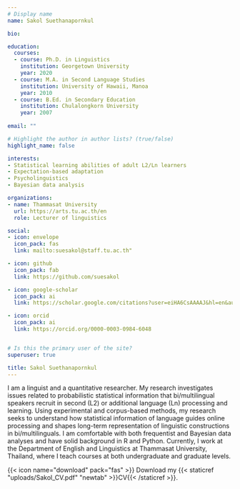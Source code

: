 ```yaml
---
# Display name
name: Sakol Suethanapornkul

bio: 

education:
  courses:
  - course: Ph.D. in Linguistics
    institution: Georgetown University
    year: 2020
  - course: M.A. in Second Language Studies
    institution: University of Hawaii, Manoa
    year: 2010
  - course: B.Ed. in Secondary Education
    institution: Chulalongkorn University
    year: 2007
    
email: ""

# Highlight the author in author lists? (true/false)
highlight_name: false

interests:
- Statistical learning abilities of adult L2/Ln learners
- Expectation-based adaptation 
- Psycholinguistics
- Bayesian data analysis

organizations:
- name: Thammasat University
  url: https://arts.tu.ac.th/en
  role: Lecturer of linguistics

social:
- icon: envelope
  icon_pack: fas
  link: mailto:suesakol@staff.tu.ac.th"

- icon: github
  icon_pack: fab
  link: https://github.com/suesakol

- icon: google-scholar
  icon_pack: ai
  link: https://scholar.google.com/citations?user=eiHA6CsAAAAJ&hl=en&authuser=1&oi=ao

- icon: orcid
  icon_pack: ai
  link: https://orcid.org/0000-0003-0984-6048


# Is this the primary user of the site?
superuser: true

title: Sakol Suethanapornkul
---
```


I am a linguist and a quantitative researcher. My research investigates issues related to probabilistic statistical information that bi/multilingual speakers recruit in second (L2) or additional language (Ln) processing and learning. Using experimental and corpus-based methods, my research seeks to understand how statistical information of language guides online processing and shapes long-term representation of linguistic constructions in bi/multilinguals. I am comfortable with both frequentist and Bayesian data analyses and have solid background in R and Python. Currently, I work at the Department of English and Linguistics at Thammasat University, Thailand, where I teach courses at both undergraduate and graduate levels. 

{{< icon name="download" pack="fas" >}} Download my {{< staticref "uploads/Sakol_CV.pdf" "newtab" >}}CV{{< /staticref >}}.
